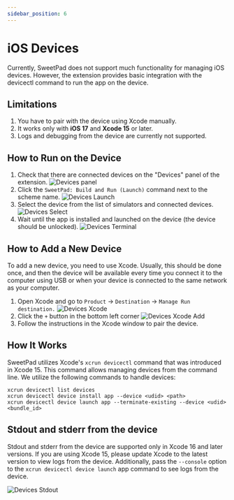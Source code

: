 ```yaml
---
sidebar_position: 6
---
```


# iOS Devices

Currently, SweetPad does not support much functionality for managing iOS devices. However, the extension provides basic
integration with the devicectl command to run the app on the device.

## Limitations

1. You have to pair with the device using Xcode manually.
2. It works only with **iOS 17** and **Xcode 15** or later.
3. Logs and debugging from the device are currently not supported.

## How to Run on the Device

1. Check that there are connected devices on the "Devices" panel of the extension.
   ![Devices panel](/images/devices-panel.png)
2. Click the `SweetPad: Build and Run (Launch)` command next to the scheme name.
   ![Devices Launch](/images/devices-launch.png)
3. Select the device from the list of simulators and connected devices. ![Devices Select](/images/devices-select.png)
4. Wait until the app is installed and launched on the device (the device should be unlocked).
   ![Devices Terminal](/images/devices-terminal.png)

## How to Add a New Device

To add a new device, you need to use Xcode. Usually, this should be done once, and then the device will be available
every time you connect it to the computer using USB or when your device is connected to the same network as your
computer.

1. Open Xcode and go to `Product` -> `Destination` -> `Manage Run destination.`
   ![Devices Xcode](/images/devices-xcode-menu.png)
2. Click the `+` button in the bottom left corner ![Devices Xcode Add](/images/devices-xcode-add.png)
3. Follow the instructions in the Xcode window to pair the device.

## How It Works

SweetPad utilizes Xcode's `xcrun devicectl` command that was introduced in Xcode 15. This command allows managing
devices from the command line. We utilize the following commands to handle devices:

```
xcrun devicectl list devices
xcrun devicectl device install app --device <udid> <path>
xcrun devicectl device launch app --terminate-existing --device <udid> <bundle_id>
```

## Stdout and stderr from the device

Stdout and stderr from the device are supported only in Xcode 16 and later versions. If you are using Xcode 15, please
update Xcode to the latest version to view logs from the device. Additionally, pass the `--console` option to the
`xcrun devicectl device launch` app command to see logs from the device.

![Devices Stdout](/images/devices-stdout.png)
